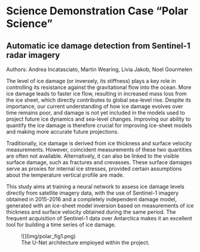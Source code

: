 # Science Demonstration Case “Polar Science”

## Automatic ice damage detection from Sentinel-1 radar imagery

Authors: Andrea Incatasciato, Martin Wearing, Livia Jakob, Noel Gourmelen

The level of ice damage (or inversely, its stiffness) plays a key role in
controlling its resistance against the gravitational flow into the ocean.
More ice damage leads to faster ice flow, resulting in increased mass loss
from the ice sheet, which directly contributes to global sea-level rise.
Despite its importance, our current understanding of how ice damage evolves
over time remains poor, and damage is not yet included in the models used to
project future ice dynamics and sea-level changes. Improving our ability to
quantify the ice damage is therefore crucial for improving ice-sheet models
and making more accurate future projections. 

Traditionally, ice damage is derived from ice thickness and surface velocity
measurements. However, coincident measurements of these two quantities are
often not available. Alternatively, it can also be linked to the visible
surface damage, such as fractures and crevasses. These surface damages serve
as proxies for internal ice stresses, provided certain assumptions about
the temperature vertical profile are made. 

This study aims at training a neural network to assess ice damage levels
directly from satellite imagery data, with the use of Sentinel-1 imagery
obtained in 2015-2016 and a completely independent damage model, generated
with an ice-sheet model inversion based on measurements of ice thickness and
surface velocity obtained during the same period. The frequent acquisition of
Sentinel-1 data over Antarctica makes it an excellent tool
for building a time series of ice damage.

<figure markdown="span">
    ![](img/polar_fig1.png)
    <figcaption>
        The U-Net architecture employed within the project.
    </figcaption>
</figure>
